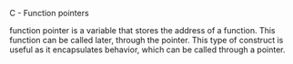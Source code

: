 C - Function pointers

 function pointer is a variable that stores the address of a function. This function can be called later, through the pointer. This type of construct is useful as it encapsulates behavior, which can be called through a pointer.


